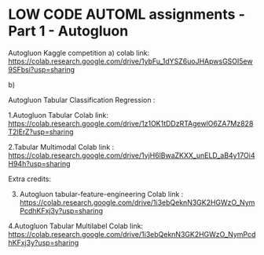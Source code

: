# LOW CODE AUTOML assignments - Part 1 - Autogluon
Autogluon Kaggle competition 
a)
colab link: https://colab.research.google.com/drive/1ybFu_1dYSZ6uoJHApwsGSOI5ew9SFbsi?usp=sharing

b)


Autogluon Tabular Classification Regression :

1.Autogluon Tabular
Colab link: https://colab.research.google.com/drive/1z1OK1tDDzRTAgewlO6ZA7Mz828T2lErZ?usp=sharing

2.Tabular Multimodal
Colab link :  https://colab.research.google.com/drive/1vjH6lBwaZKXX_unELD_aB4y17Oi4H94h?usp=sharing


Extra credits:

3. Autogluon tabular-feature-engineering
Colab link : https://colab.research.google.com/drive/1i3ebQeknN3GK2HGWzO_NymPcdhKFxj3y?usp=sharing

4.Autogluon Tabular Multilabel
Colab link:  https://colab.research.google.com/drive/1i3ebQeknN3GK2HGWzO_NymPcdhKFxj3y?usp=sharing



